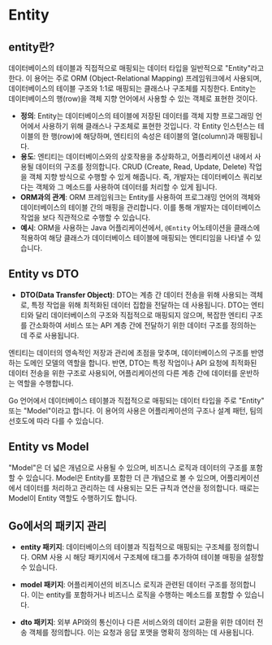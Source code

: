 # Entity

## entity란?

데이터베이스의 테이블과 직접적으로 매핑되는 데이터 타입을 일반적으로 "Entity"라고 한다.
이 용어는 주로 ORM (Object-Relational Mapping) 프레임워크에서 사용되며, 데이터베이스의 테이블 구조와 1:1로 매핑되는 클래스나 구조체를 지칭한다. Entity는 데이터베이스의 행(row)을 객체 지향 언어에서 사용할 수 있는 객체로 표현한 것이다.

- **정의**: Entity는 데이터베이스의 테이블에 저장된 데이터를 객체 지향 프로그래밍 언어에서 사용하기 위해 클래스나 구조체로 표현한 것입니다. 각 Entity 인스턴스는 테이블의 한 행(row)에 해당하며, 엔티티의 속성은 테이블의 열(column)과 매핑됩니다.
- **용도**: 엔티티는 데이터베이스와의 상호작용을 추상화하고, 어플리케이션 내에서 사용될 데이터의 구조를 정의합니다. CRUD (Create, Read, Update, Delete) 작업을 객체 지향 방식으로 수행할 수 있게 해줍니다. 즉, 개발자는 데이터베이스 쿼리보다는 객체와 그 메소드를 사용하여 데이터를 처리할 수 있게 됩니다.
- **ORM과의 관계**: ORM 프레임워크는 Entity를 사용하여 프로그래밍 언어의 객체와 데이터베이스의 테이블 간의 매핑을 관리합니다. 이를 통해 개발자는 데이터베이스 작업을 보다 직관적으로 수행할 수 있습니다.
- **예시**: ORM을 사용하는 Java 어플리케이션에서, `@Entity` 어노테이션을 클래스에 적용하여 해당 클래스가 데이터베이스 테이블에 매핑되는 엔티티임을 나타낼 수 있습니다.

## Entity vs DTO

- **DTO(Data Transfer Object)**: DTO는 계층 간 데이터 전송을 위해 사용되는 객체로, 특정 작업을 위해 최적화된 데이터 집합을 전달하는 데 사용됩니다. DTO는 엔티티와 달리 데이터베이스의 구조와 직접적으로 매핑되지 않으며, 복잡한 엔티티 구조를 간소화하여 서비스 또는 API 계층 간에 전달하기 위한 데이터 구조를 정의하는 데 주로 사용됩니다.

엔티티는 데이터의 영속적인 저장과 관리에 초점을 맞추며, 데이터베이스의 구조를 반영하는 도메인 모델의 역할을 합니다. 반면, DTO는 특정 작업이나 API 요청에 최적화된 데이터 전송을 위한 구조로 사용되어, 어플리케이션의 다른 계층 간에 데이터를 운반하는 역할을 수행합니다.

Go 언어에서 데이터베이스 테이블과 직접적으로 매핑되는 데이터 타입을 주로 "Entity" 또는 "Model"이라고 합니다. 이 용어의 사용은 어플리케이션의 구조나 설계 패턴, 팀의 선호도에 따라 다를 수 있습니다.

## Entity vs Model

"Model"은 더 넓은 개념으로 사용될 수 있으며, 비즈니스 로직과 데이터의 구조를 포함할 수 있습니다. Model은 Entity를 포함한 더 큰 개념으로 볼 수 있으며, 어플리케이션에서 데이터를 처리하고 관리하는 데 사용되는 모든 규칙과 연산을 정의합니다. 때로는 Model이 Entity 역할도 수행하기도 합니다.

## Go에서의 패키지 관리

- **entity 패키지**: 데이터베이스의 테이블과 직접적으로 매핑되는 구조체를 정의합니다. ORM 사용 시 해당 패키지에서 구조체에 태그를 추가하여 테이블 매핑을 설정할 수 있습니다.

- **model 패키지**: 어플리케이션의 비즈니스 로직과 관련된 데이터 구조를 정의합니다. 이는 entity를 포함하거나 비즈니스 로직을 수행하는 메소드를 포함할 수 있습니다.

- **dto 패키지**: 외부 API와의 통신이나 다른 서비스와의 데이터 교환을 위한 데이터 전송 객체를 정의합니다. 이는 요청과 응답 포맷을 명확히 정의하는 데 사용됩니다.
